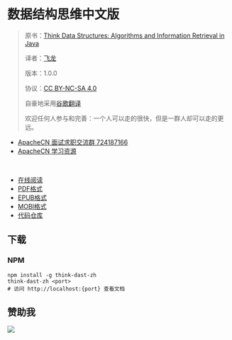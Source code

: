 # 数据结构思维中文版

> 原书：[Think Data Structures: Algorithms and Information Retrieval in Java](http://greenteapress.com/thinkdast/html/index.html)
> 
> 译者：[飞龙](https://github.com/wizardforcel)
> 
> 版本：1.0.0
> 
> 协议：[CC BY-NC-SA 4.0](http://creativecommons.org/licenses/by-nc-sa/4.0/)
> 
> 自豪地采用[谷歌翻译](https://translate.google.cn/)
> 
> 欢迎任何人参与和完善：一个人可以走的很快，但是一群人却可以走的更远。

+   [ApacheCN 面试求职交流群 724187166](https://jq.qq.com/?_wv=1027&k=54ujcL3)
+   [ApacheCN 学习资源](http://www.apachecn.org/)

&zwj;

+ [在线阅读](https://think-dast.apachecn.org)
+ [PDF格式](https://www.gitbook.com/download/pdf/book/wizardforcel/think-dast)
+ [EPUB格式](https://www.gitbook.com/download/epub/book/wizardforcel/think-dast)
+ [MOBI格式](https://www.gitbook.com/download/mobi/book/wizardforcel/think-dast)
+ [代码仓库](http://github.com/apachecn/think-dast-zh)

## 下载

### NPM

```
npm install -g think-dast-zh
think-dast-zh <port>
# 访问 http://localhost:{port} 查看文档
```

## 赞助我

![](img/qr_alipay.png)
